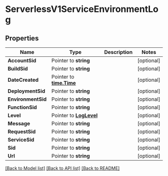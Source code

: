 # ServerlessV1ServiceEnvironmentLog

## Properties

Name | Type | Description | Notes
------------ | ------------- | ------------- | -------------
**AccountSid** | Pointer to **string** |  | [optional] 
**BuildSid** | Pointer to **string** |  | [optional] 
**DateCreated** | Pointer to [**time.Time**](time.Time.md) |  | [optional] 
**DeploymentSid** | Pointer to **string** |  | [optional] 
**EnvironmentSid** | Pointer to **string** |  | [optional] 
**FunctionSid** | Pointer to **string** |  | [optional] 
**Level** | Pointer to [**LogLevel**](log_level.md) |  | [optional] 
**Message** | Pointer to **string** |  | [optional] 
**RequestSid** | Pointer to **string** |  | [optional] 
**ServiceSid** | Pointer to **string** |  | [optional] 
**Sid** | Pointer to **string** |  | [optional] 
**Url** | Pointer to **string** |  | [optional] 

[[Back to Model list]](../README.md#documentation-for-models) [[Back to API list]](../README.md#documentation-for-api-endpoints) [[Back to README]](../README.md)


